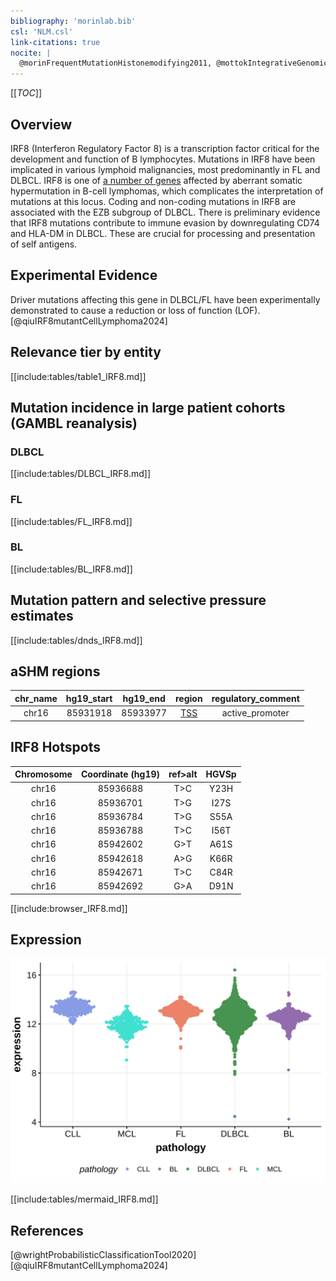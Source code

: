 ```yaml
---
bibliography: 'morinlab.bib'
csl: 'NLM.csl'
link-citations: true
nocite: |
  @morinFrequentMutationHistonemodifying2011, @mottokIntegrativeGenomicAnalysis2019, @qiuIRF8mutantCellLymphoma2024, @wrightProbabilisticClassificationTool2020, @paneaWholeGenomeLandscape2019, 
---
```

[[_TOC_]]

## Overview
IRF8 (Interferon Regulatory Factor 8) is a transcription factor critical for the development and function of B lymphocytes. Mutations in IRF8 have been implicated in various lymphoid malignancies, most predominantly in FL and DLBCL. 
IRF8 is one of [a number of genes](https://github.com/morinlab/LLMPP/wiki/ashm) affected by aberrant somatic hypermutation in B-cell lymphomas, which complicates the interpretation of mutations at this locus. 
Coding and non-coding mutations in IRF8 are associated with the EZB subgroup of DLBCL.
There is preliminary evidence that IRF8 mutations contribute to immune evasion by downregulating CD74 and HLA-DM in DLBCL.
These are crucial for processing and presentation of self antigens.


## Experimental Evidence

Driver mutations affecting this gene in DLBCL/FL have been experimentally demonstrated to cause a reduction or loss of function (LOF).[@qiuIRF8mutantCellLymphoma2024]

## Relevance tier by entity

[[include:tables/table1_IRF8.md]]

## Mutation incidence in large patient cohorts (GAMBL reanalysis)

### DLBCL
[[include:tables/DLBCL_IRF8.md]]

### FL
[[include:tables/FL_IRF8.md]]

### BL
[[include:tables/BL_IRF8.md]]

## Mutation pattern and selective pressure estimates

[[include:tables/dnds_IRF8.md]]

## aSHM regions

|chr_name|hg19_start|hg19_end|region                                                                                    |regulatory_comment|
|:--------:|:----------:|:--------:|:------------------------------------------------------------------------------------------:|:------------------:|
|chr16   |85931918  |85933977|[TSS](https://genome.ucsc.edu/s/rdmorin/GAMBL%20hg19?position=chr16%3A85931918%2D85933977)|active_promoter   |


## IRF8 Hotspots

| Chromosome |Coordinate (hg19) | ref>alt | HGVSp | 
 | :---:| :---: | :--: | :---: |
| chr16 | 85936688 | T>C | Y23H |
| chr16 | 85936701 | T>G | I27S |
| chr16 | 85936784 | T>G | S55A |
| chr16 | 85936788 | T>C | I56T |
| chr16 | 85942602 | G>T | A61S |
| chr16 | 85942618 | A>G | K66R |
| chr16 | 85942671 | T>C | C84R |
| chr16 | 85942692 | G>A | D91N |

[[include:browser_IRF8.md]]

## Expression
![](images/gene_expression/IRF8_by_pathology.svg)

[[include:tables/mermaid_IRF8.md]]

## References
[@wrightProbabilisticClassificationTool2020]
[@qiuIRF8mutantCellLymphoma2024]


<!-- ORIGIN: morinFrequentMutationHistonemodifying2011 -->
<!-- PMBL: mottokIntegrativeGenomicAnalysis2019b -->
<!-- FL: morinFrequentMutationHistonemodifying2011 -->
<!-- DLBCL: morinFrequentMutationHistonemodifying2011 -->
<!-- BL: paneaWholeGenomeLandscape2019 -->
